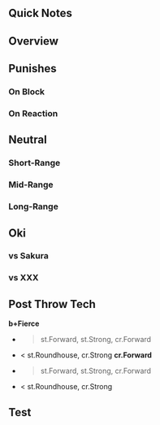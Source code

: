 ## Quick Notes ##

## <a name="Overview">Overview</a> ##

## <a name="Punishes">Punishes</a>

### On Block ###

### On Reaction ###

## <a name="Neutral">Neutral</a> ##

### Short-Range ###

### Mid-Range ###

### Long-Range ###

## <a name="Oki">Oki</a> ##

### vs Sakura ###

### vs XXX ###

## Post Throw Tech ##

**b+Fierce**
  - > st.Forward, st.Strong, cr.Forward
  - < st.Roundhouse, cr.Strong
**cr.Forward**
  - > st.Forward, st.Strong, cr.Forward
  - < st.Roundhouse, cr.Strong

## Test ##
